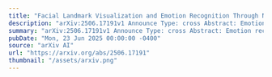 ```yaml
---
title: "Facial Landmark Visualization and Emotion Recognition Through Neural Networks"
description: "arXiv:2506.17191v1 Announce Type: cross Abstract: Emotion recognition from facial images is a crucial task in human-computer interaction, enabling machines to learn human emotions through facial expressions. Previous studies have shown that facial images can be used to train deep learning models; however, most of these studies do not include a through dataset analysis. Visualizing facial landmarks can be challenging when extracting meaningful dataset insights; to address this issue, we propose facial landmark box plots, a visualization technique designed to identify outliers in facial datasets. Additionally, we compare two sets of facial landmark features: (i) the landmarks' absolute positions and (ii) their displacements from a neutral expression to the peak of an emotional expression. Our results indicate that a neural network achieves better performance than a random forest classifier."
summary: "arXiv:2506.17191v1 Announce Type: cross Abstract: Emotion recognition from facial images is a crucial task in human-computer interaction, enabling machines to learn human emotions through facial expressions. Previous studies have shown that facial images can be used to train deep learning models; however, most of these studies do not include a through dataset analysis. Visualizing facial landmarks can be challenging when extracting meaningful dataset insights; to address this issue, we propose facial landmark box plots, a visualization technique designed to identify outliers in facial datasets. Additionally, we compare two sets of facial landmark features: (i) the landmarks' absolute positions and (ii) their displacements from a neutral expression to the peak of an emotional expression. Our results indicate that a neural network achieves better performance than a random forest classifier."
pubDate: "Mon, 23 Jun 2025 00:00:00 -0400"
source: "arXiv AI"
url: "https://arxiv.org/abs/2506.17191"
thumbnail: "/assets/arxiv.png"
---
```


